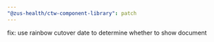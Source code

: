 ```yaml
---
"@zus-health/ctw-component-library": patch
---
```


fix: use rainbow cutover date to determine whether to show document
